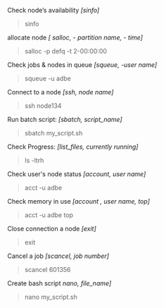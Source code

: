 ﻿Check node’s availability *[sinfo]*
>sinfo

allocate node *[ salloc, - partition name, - time]*
> salloc -p defq -t 2-00:00:00

Check jobs & nodes in queue *[squeue, -user name]*
>squeue -u adbe

Connect to a node *[ssh, node name]*
> ssh node134 

Run batch script: *[sbatch, script_name]*
>sbatch my_script.sh

Check Progress: *[list_files, currently running]*
>ls -ltrh

Check user's node status *[account, user name]*
> acct -u adbe 

Check memory in use *[account , user name, top]*
> acct -u adbe top

Close connection a node *[exit]*
> exit

Cancel a job *[scancel, job number]*

> scancel 601356 
> 
Create bash script *nano, file_name]*
> nano my_script.sh
